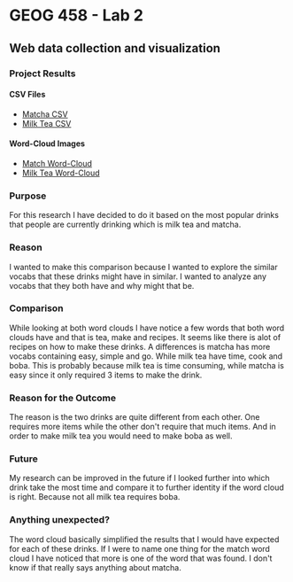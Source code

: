 # GEOG 458 - Lab 2
## Web data collection and visualization

### Project Results

#### CSV Files

- [Matcha CSV](assets/search-result-1)
- [Milk Tea CSV](assets/search-result-2%204.05.22%20PM.csv)

#### Word-Cloud Images

- [Match Word-Cloud](img/word-cloud-1%204.05.22%20PM.png)
- [Milk Tea Word-Cloud](img/word-cloud-2%204.05.23%20PM.png)


### Purpose

For this research I have decided to do it based on the most popular drinks that people
are currently drinking which is milk tea and matcha.

### Reason

I wanted to make this comparison because I wanted to explore the similar vocabs
that these drinks might have in similar. I wanted to analyze any vocabs that they
both have and why might that be.

### Comparison

While looking at both word clouds I have notice a few words that both word clouds have
and that is tea, make and recipes. It seems like there is alot of recipes on how to
make these drinks. A differences is matcha has more vocabs containing easy, simple
and go. While milk tea have time, cook and boba. This is probably because milk tea is
time consuming, while matcha is easy since it only required 3 items to make the drink.

### Reason for the Outcome

The reason is the two drinks are quite different from each other. One requires
more items while the other don't require that much items. And in order to make
milk tea you would need to make boba as well.

### Future

My research can be improved in the future if I looked further into which drink
take the most time and compare it to further identity if the word cloud is right.
Because not all milk tea requires boba.

### Anything unexpected?

The word cloud basically simplified the results that I would have expected
for each of these drinks. If I were to name one thing for the match word cloud
I have noticed that more is one of the word that was found. I don't know if that
really says anything about matcha.


